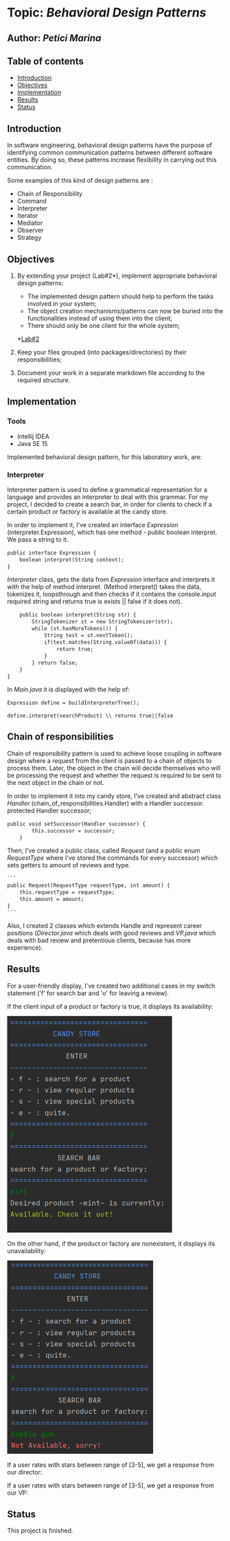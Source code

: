 # Topic: *Behavioral Design Patterns*
## Author: *Petici Marina*

## Table of contents
* [Introduction](#introduction)
* [Objectives](#objectives)
* [Implementation](#implementation)
* [Results](#results)
* [Status](#status)

## Introduction

In software engineering, behavioral design patterns have the purpose of identifying common communication patterns between different software entities. By doing so, these patterns increase flexibility in carrying out this communication.

Some examples of this kind of design patterns are :

* Chain of Responsibility
* Command
* Interpreter
* Iterator
* Mediator
* Observer
* Strategy
   
## Objectives

1. By extending your project (Lab#2*), implement appropriate behavioral design patterns:

    * The implemented design pattern should help to perform the tasks involved in your system;
    * The object creation mechanisms/patterns can now be buried into the functionalities instead of using them into the client;
    * There should only be one client for the whole system;

    *[Lab#2](https://github.com/marina01p/SDTM-Labs/tree/main/Lab%232)
  
2. Keep your files grouped (into packages/directories) by their responsibilities;

3. Document your work in a separate markdown file according to the required structure.


## Implementation

### Tools

* Intellij IDEA
* Java SE 15

Implemented behavioral design pattern, for this laboratory work, are:

### Interpreter

Interpreter pattern is used to define a grammatical representation for a language and provides an interpreter to deal with this grammar.
For my project, I decided to create a search bar, in order for clients to check if a certain product or factory is available at the candy store.

In order to implement it, I've created an interface *Expression* (interpreter.Expression), which has one method - public boolean interpret. We pass a string to it.
```
public interface Expression {
    boolean interpret(String context);
}
```
*Interpreter* class, gets the data from *Expression* interface and interprets it 
with the help of method interpret. (Method interpret() takes the data, tokenizes it, loopsthrough and then checks
if it contains the console.input required string and returns true is exists || false if it does not).

```
    public boolean interpret(String str) {
        StringTokenizer st = new StringTokenizer(str);
        while (st.hasMoreTokens()) {
            String test = st.nextToken();
            if(test.matches(String.valueOf(data))) {
                return true;
            }
        } return false;
    }
}
```

In *Main.java* it is displayed with the help of:
```
Expression define = buildInterpreterTree();
```

```
define.interpret(searchProduct) \\ returns true||false
```

## Chain of responsibilities
Chain of responsibility pattern is used to achieve loose coupling in software design where a request from the client is passed to a chain of objects to process them. 
Later, the object in the chain will decide themselves who will be processing the request and whether the request is required to be sent to the next object in the chain or not.

In order to implement it into my candy store, I've created and abstract class *Handler* (chain_of_responsibilities.Handler) with a Handler successor.
    protected Handler successor;
    
```
public void setSuccessor(Handler successor) {
        this.successor = successor;
    }
```
Then, I've created a public class, called *Request* (and a public enum *RequestType* where I've stored the commands for every successor) which sets getters to amount of reviews and type.
    
    ```
    public Request(RequestType requestType, int amount) {
        this.requestType = requestType;
        this.amount = amount;
    }
    ```
Also, I created 2 classes which extends Handle and represent career positions (*Director.java* which deals with good reviews and *VP.java* which deals with bad review and pretentious clients, because has more experience).

## Results

For a user-friendly display, I've created two additional cases in my switch statement ('f' for search bar and 'o' for leaving a review).



If the client input of a product or factory is true, it displays its availability:


![alt text](https://github.com/marina01p/SDTM-Labs/blob/main/Lab%233/screenshots/screenshot1.png)


On the other hand, if the product or factory are nonexistent, it displays its unavailability:


![alt text](https://github.com/marina01p/SDTM-Labs/blob/main/Lab%233/screenshots/screenshot2.png)



If a user rates with stars between range of [3-5], we get a response from our director:


If a user rates with stars between range of [3-5], we get a response from our VP:
## Status
This project is finished.
